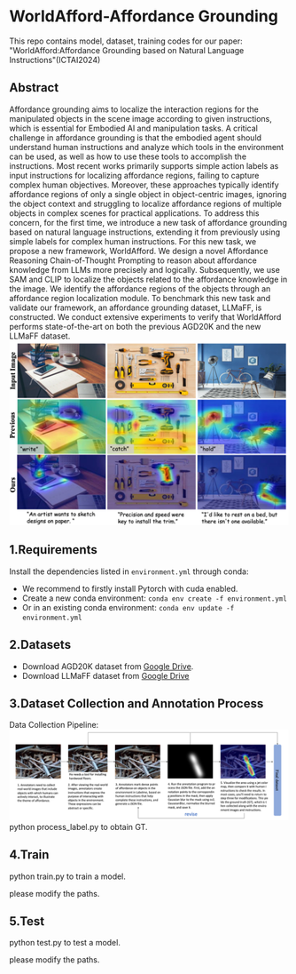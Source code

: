 # WorldAfford-Affordance Grounding

This repo contains model, dataset, training codes for our paper: "WorldAfford:Affordance Grounding based on Natural Language Instructions"(ICTAI2024)
## Abstract

Affordance grounding aims to localize the interaction regions for the manipulated objects in the scene image according to given instructions, which is essential for Embodied AI and manipulation tasks. A critical challenge in affordance grounding is that the embodied agent should understand human instructions and analyze which tools in the environment can be used, as well as how to use these tools to accomplish the instructions. Most recent works primarily supports simple action labels as input instructions for localizing affordance regions, failing to capture complex human objectives. Moreover, these approaches typically identify affordance regions of only a single object in object-centric images, ignoring the object context and struggling to localize affordance regions of multiple objects in complex scenes for practical applications. To address this concern, for the first time, we introduce a new task of affordance grounding based on natural language instructions, extending it from previously using simple labels for complex human instructions. For this new task, we propose a new framework, WorldAfford. We design a novel Affordance Reasoning Chain-of-Thought Prompting to reason about affordance knowledge from LLMs more precisely and logically. Subsequently, we use SAM and CLIP to localize the objects related to the affordance knowledge in the image. We identify the affordance regions of the objects through an affordance region localization module. To benchmark this new task and validate our framework, an affordance grounding dataset, LLMaFF, is constructed. We conduct extensive experiments to verify that WorldAfford performs state-of-the-art on both the previous AGD20K and the new LLMaFF dataset.
<img src="assets/difference.png">


## 1.Requirements
Install the dependencies listed in `environment.yml` through conda:
- We recommend to firstly install Pytorch with cuda enabled.
- Create a new conda environment:
`conda env create -f environment.yml `
- Or in an existing conda environment:
`conda env update -f environment.yml`

## 2.Datasets
- Download AGD20K dataset from [Google Drive](https://drive.google.com/file/d/1OEz25-u1uqKfeuyCqy7hmiOv7lIWfigk/view?usp=sharing).
- Download LLMaFF dataset from [Google Drive](https://drive.google.com/file/d/1j600M_nWjBRuJX5rGzmLIfdOO6YF-BpJ/view)

## 3.Dataset Collection and Annotation Process
Data Collection Pipeline:
<img src="assets/data_collection_process.png">
python process_label.py to obtain GT.
## 4.Train
python train.py to train a model.

please modify the paths.
## 5.Test
python test.py to test a model.

please modify the paths.

